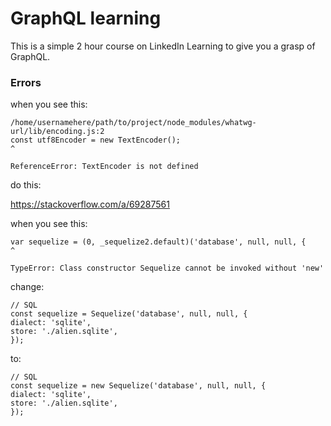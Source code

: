 # GraphQL learning 

This is a simple 2 hour course on LinkedIn Learning to give you a grasp of GraphQL. 


### Errors
when you see this:
```
/home/usernamehere/path/to/project/node_modules/whatwg-url/lib/encoding.js:2
const utf8Encoder = new TextEncoder();
^

ReferenceError: TextEncoder is not defined
```

do this:

https://stackoverflow.com/a/69287561

when you see this:

```
var sequelize = (0, _sequelize2.default)('database', null, null, {
^

TypeError: Class constructor Sequelize cannot be invoked without 'new'
```

change: 
```
// SQL
const sequelize = Sequelize('database', null, null, {
dialect: 'sqlite',
store: './alien.sqlite',
});
```

to:
```
// SQL
const sequelize = new Sequelize('database', null, null, {
dialect: 'sqlite',
store: './alien.sqlite',
});
```
